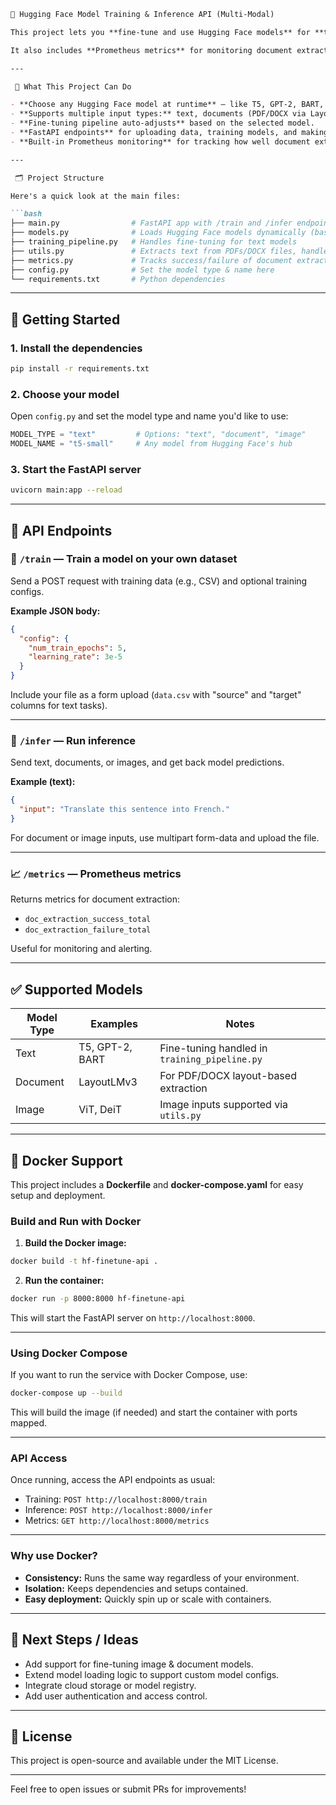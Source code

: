 ````markdown
🚀 Hugging Face Model Training & Inference API (Multi-Modal)

This project lets you **fine-tune and use Hugging Face models** for **text**, **documents**, or **images** — all through a simple **FastAPI backend**. Whether you're working with plain text, PDFs, Word documents, or images, this pipeline adapts automatically based on the model you're using.

It also includes **Prometheus metrics** for monitoring document extraction performance.

---

 🔧 What This Project Can Do

- **Choose any Hugging Face model at runtime** — like T5, GPT-2, BART, LayoutLMv3, ViT, and more.
- **Supports multiple input types:** text, documents (PDF/DOCX via LayoutLMv3), and images.
- **Fine-tuning pipeline auto-adjusts** based on the selected model.
- **FastAPI endpoints** for uploading data, training models, and making predictions.
- **Built-in Prometheus monitoring** for tracking how well document extraction is working.

---

 🗂 Project Structure

Here's a quick look at the main files:

```bash
├── main.py                # FastAPI app with /train and /infer endpoints
├── models.py              # Loads Hugging Face models dynamically (based on type)
├── training_pipeline.py   # Handles fine-tuning for text models
├── utils.py               # Extracts text from PDFs/DOCX files, handles images
├── metrics.py             # Tracks success/failure of document extraction (Prometheus)
├── config.py              # Set the model type & name here
└── requirements.txt       # Python dependencies
````

---

## 🏁 Getting Started

### 1. Install the dependencies

```bash
pip install -r requirements.txt
```

### 2. Choose your model

Open `config.py` and set the model type and name you'd like to use:

```python
MODEL_TYPE = "text"         # Options: "text", "document", "image"
MODEL_NAME = "t5-small"     # Any model from Hugging Face's hub
```

### 3. Start the FastAPI server

```bash
uvicorn main:app --reload
```

---

## 📡 API Endpoints

### 🧠 `/train` — Train a model on your own dataset

Send a POST request with training data (e.g., CSV) and optional training configs.

**Example JSON body:**

```json
{
  "config": {
    "num_train_epochs": 5,
    "learning_rate": 3e-5
  }
}
```

Include your file as a form upload (`data.csv` with "source" and "target" columns for text tasks).

---

### 🤖 `/infer` — Run inference

Send text, documents, or images, and get back model predictions.

**Example (text):**

```json
{
  "input": "Translate this sentence into French."
}
```

For document or image inputs, use multipart form-data and upload the file.

---

### 📈 `/metrics` — Prometheus metrics

Returns metrics for document extraction:

* `doc_extraction_success_total`
* `doc_extraction_failure_total`

Useful for monitoring and alerting.

---

## ✅ Supported Models

| Model Type | Examples        | Notes                                         |
| ---------- | --------------- | --------------------------------------------- |
| Text       | T5, GPT-2, BART | Fine-tuning handled in `training_pipeline.py` |
| Document   | LayoutLMv3      | For PDF/DOCX layout-based extraction          |
| Image      | ViT, DeiT       | Image inputs supported via `utils.py`         |

---

## 🐳 Docker Support

This project includes a **Dockerfile** and **docker-compose.yaml** for easy setup and deployment.

### Build and Run with Docker

1. **Build the Docker image:**

```bash
docker build -t hf-finetune-api .
```

2. **Run the container:**

```bash
docker run -p 8000:8000 hf-finetune-api
```

This will start the FastAPI server on `http://localhost:8000`.

---

### Using Docker Compose

If you want to run the service with Docker Compose, use:

```bash
docker-compose up --build
```

This will build the image (if needed) and start the container with ports mapped.

---

### API Access

Once running, access the API endpoints as usual:

* Training: `POST http://localhost:8000/train`
* Inference: `POST http://localhost:8000/infer`
* Metrics: `GET http://localhost:8000/metrics`

---

### Why use Docker?

* **Consistency:** Runs the same way regardless of your environment.
* **Isolation:** Keeps dependencies and setups contained.
* **Easy deployment:** Quickly spin up or scale with containers.

---

## 🌱 Next Steps / Ideas

* Add support for fine-tuning image & document models.
* Extend model loading logic to support custom model configs.
* Integrate cloud storage or model registry.
* Add user authentication and access control.

---

## 📜 License

This project is open-source and available under the MIT License.

---

Feel free to open issues or submit PRs for improvements!

```

